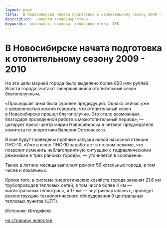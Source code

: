 ```yaml
---
layout: page
title:  В Новосибирске начата подготовка к отопительному сезону 2009 - 2010
description:  новости теплоэнергетики
keywords:  котельная, новости, теплоэнергетика, ТЭК
---
```


# В Новосибирске начата подготовка к отопительному сезону 2009 - 2010

На эти цели мэрией города было выделено более 850 млн рублей. Власти города
считают завершившийся отопительный сезон благополучным.

«Прошедшая зима была суровее предыдущей. Однако сейчас уже с уверенностью
можно говорить, что отопительный сезон в Новосибирске прошел благополучно. Это
стало возможным, благодаря проведенной работе в межотопительный период», —
цитирует пресс-центр мэрии Новосибирска в четверг председателя комитета по
энергетики Валерия Островского.

В мае будут проведены пробные запуски новой насосной станции ПНС-10. «Уже в
июне ПНС-10 заработает в полном режиме, что позволит изменить неблагоприятную
ситуацию с гидравлическими режимами в трех районах города», — уточняется в
сообщении.

Также в летние месяцы выполнят ремонт 56 котельных города, в том числе и
локальных.

Кроме того, в системе энергетических хозяйств города заменят 21,6 км
трубопроводов тепловых сетей, в том числе более 4 км — магистральных
теплотрасс, и 17 км — внутриквартальных, проведут реконструкцию
технологического оборудования 9 центральных тепловых пунктов (ЦТП).

_Источник: Интерфакс_

[на страницу новостей](/news.shtml)

